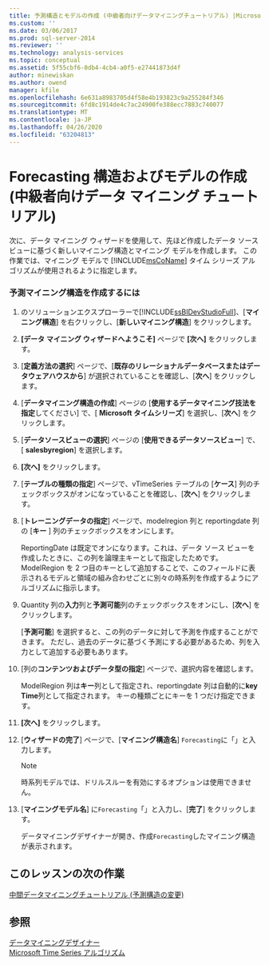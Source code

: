 ```yaml
---
title: 予測構造とモデルの作成 (中級者向けデータマイニングチュートリアル) |Microsoft Docs
ms.custom: ''
ms.date: 03/06/2017
ms.prod: sql-server-2014
ms.reviewer: ''
ms.technology: analysis-services
ms.topic: conceptual
ms.assetid: 5f55cbf6-0db4-4cb4-a0f5-e27441873d4f
author: minewiskan
ms.author: owend
manager: kfile
ms.openlocfilehash: 6e631a8983705d4f58e4b193823c9a255284f346
ms.sourcegitcommit: 6fd8c1914de4c7ac24900fe388ecc7883c740077
ms.translationtype: MT
ms.contentlocale: ja-JP
ms.lasthandoff: 04/26/2020
ms.locfileid: "63204813"
---
```

# <a name="creating-a-forecasting-structure-and-model-intermediate-data-mining-tutorial"></a>Forecasting 構造およびモデルの作成 (中級者向けデータ マイニング チュートリアル)
  次に、データ マイニング ウィザードを使用して、先ほど作成したデータ ソース ビューに基づく新しいマイニング構造とマイニング モデルを作成します。 この作業では、マイニング モデルで [!INCLUDE[msCoName](../includes/msconame-md.md)] タイム シリーズ アルゴリズムが使用されるように指定します。  
  
### <a name="to-create-a-forecasting-mining-structure"></a>予測マイニング構造を作成するには  
  
1.  のソリューションエクスプローラーで[!INCLUDE[ssBIDevStudioFull](../includes/ssbidevstudiofull-md.md)]、[**マイニング構造**] を右クリックし、[**新しいマイニング構造**] をクリックします。  
  
2.  **[データ マイニング ウィザードへようこそ]** ページで **[次へ]** をクリックします。  
  
3.  [**定義方法の選択**] ページで、[**既存のリレーショナルデータベースまたはデータウェアハウスから**] が選択されていることを確認し、[**次へ**] をクリックします。  
  
4.  [**データマイニング構造の作成**] ページの [**使用するデータマイニング技法を指定**してください] で、[ **Microsoft タイムシリーズ**] を選択し、[**次へ**] をクリックします。  
  
5.  [**データソースビューの選択**] ページの [**使用できるデータソースビュー**] で、[ **salesbyregion**] を選択します。  
  
6.  **[次へ]** をクリックします。  
  
7.  [**テーブルの種類の指定**] ページで、vTimeSeries テーブルの [**ケース**] 列のチェックボックスがオンになっていることを確認し、[**次へ**] をクリックします。  
  
8.  [**トレーニングデータの指定**] ページで、modelregion 列と reportingdate 列の [**キー** ] 列のチェックボックスをオンにします。  
  
     ReportingDate は既定でオンになります。これは、データ ソース ビューを作成したときに、この列を論理主キーとして指定したためです。 ModelRegion を 2 つ目のキーとして追加することで、このフィールドに表示されるモデルと領域の組み合わせごとに別々の時系列を作成するようにアルゴリズムに指示します。  
  
9. Quantity 列の**入力**列と**予測可能**列のチェックボックスをオンにし、[**次へ**] をクリックします。  
  
     [**予測可能**] を選択すると、この列のデータに対して予測を作成することができます。 ただし、過去のデータに基づく予測にする必要があるため、列を入力として追加する必要もあります。  
  
10. [列の**コンテンツおよびデータ型の指定**] ページで、選択内容を確認します。  
  
     ModelRegion 列は**キー**列として指定され、reportingdate 列は自動的に**key Time**列として指定されます。 キーの種類ごとにキーを 1 つだけ指定できます。  
  
11. **[次へ]** をクリックします。  
  
12. [**ウィザードの完了**] ページで、[**マイニング構造名**] `Forecasting`に「」と入力します。  
  
    > [!NOTE]  
    >  時系列モデルでは、ドリルスルーを有効にするオプションは使用できません。  
  
13. [**マイニングモデル名**] に`Forecasting`「」と入力し、[**完了**] をクリックします。  
  
     データマイニングデザイナーが開き、作成`Forecasting`したマイニング構造が表示されます。  
  
## <a name="next-task-in-lesson"></a>このレッスンの次の作業  
 [中間データマイニングチュートリアル &#40;予測構造の変更&#41;](../../2014/tutorials/modifying-the-forecasting-structure-intermediate-data-mining-tutorial.md)  
  
## <a name="see-also"></a>参照  
 [データマイニングデザイナー](../../2014/analysis-services/data-mining/data-mining-designer.md)   
 [Microsoft Time Series アルゴリズム](../../2014/analysis-services/data-mining/microsoft-time-series-algorithm.md)  
  
  
